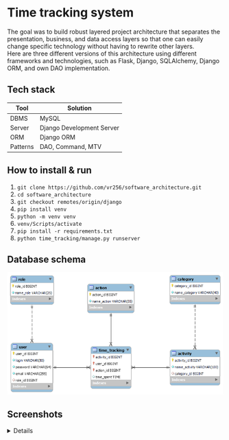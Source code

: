 # Time tracking system
The goal was to build robust layered project architecture that separates the presentation, business, and data access layers so that one can easily change specific technology without having to rewrite other layers.     
Here are three different versions of this architecture using different frameworks and technologies, such as Flask, Django, SQLAlchemy, Django ORM, and own DAO implementation.
 

## Tech stack
| Tool      | Solution                           |
|-----------|------------------------------------|
| DBMS      | MySQL                              |
| Server    | Django Development Server          |
| ORM       | Django ORM                         |
| Patterns  | DAO, Command, MTV                  |    

## How to install & run
1. `git clone https://github.com/vr256/software_architecture.git`
2. `cd software_architecture` 
3. `git checkout remotes/origin/django`
4. `pip install venv`  
5. `python -m venv venv`  
6. `venv/Scripts/activate`  
7. `pip install -r requirements.txt`  
8. `python time_tracking/manage.py runserver`

## Database schema
![img](EER.png)  

## Screenshots
<details>
  <img src="screenshots/index.jpg" name="Index page">
  <img src="screenshots/signin.jpg" name="Sign in page">
  <img src="screenshots/signup.jpg" name="Sign up page">
  <img src="screenshots/404.jpg" name="Page not found">
</details>